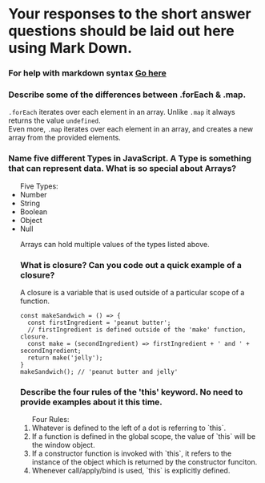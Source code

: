 # Your responses to the short answer questions should be laid out here using Mark Down.
### For help with markdown syntax [Go here](https://github.com/adam-p/markdown-here/wiki/Markdown-Cheatsheet)

### Describe some of the differences between .forEach & .map.

`.forEach` iterates over each element in an array. Unlike `.map` it always returns the value `undefined`. <br />
Even more, `.map` iterates over each element in an array, and creates a new array from the provided elements.

### Name five different Types in JavaScript. A Type is something that can represent data. What is so special about Arrays?

<ul>Five Types:
<li>Number</li>
<li>String</li>
<li>Boolean</li>
<li>Object</li>
<li>Null</li>
</li>

Arrays can hold multiple values of the types listed above. 

### What is closure? Can you code out a quick example of a closure?

A closure is a variable that is used outside of a particular scope of a function. 

```
const makeSandwich = () => {
  const firstIngredient = 'peanut butter';
  // firstIngredient is defined outside of the 'make' function, closure.
  const make = (secondIngredient) => firstIngredient + ' and ' + secondIngredient;
  return make('jelly');
}
makeSandwich(); // 'peanut butter and jelly'

```

### Describe the four rules of the 'this' keyword. No need to provide examples about it this time.

<ol>Four Rules:
<li>Whatever is defined to the left of a dot is referring to `this`.</li>
<li>If a function is defined in the global scope, the value of `this` will be the window object.</li>
<li>If a constructor function is invoked with `this`, it refers to the instance of the object which is returned by the constructor funciton.</li>
<li>Whenever call/apply/bind is used, `this` is explicitly defined.</li>
</ol>